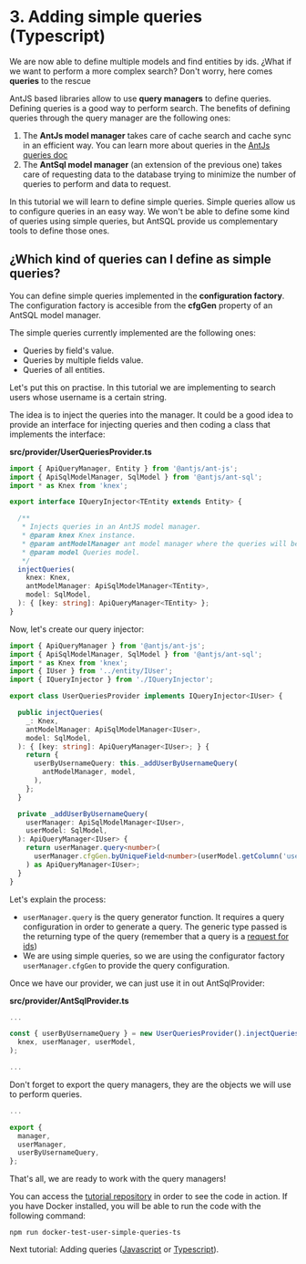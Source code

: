 # 3. Adding simple queries (Typescript)

We are now able to define multiple models and find entities by ids. ¿What if we want to perform a more complex search? Don't worry, here comes __queries__ to the rescue

AntJS based libraries allow to use __query managers__ to define queries. Defining queries is a good way to perform search. The benefits of defining queries through the query manager are the following ones:

  1. The __AntJs model manager__ takes care of cache search and cache sync in an efficient way. You can learn more about queries in the [AntJs queries doc](https://notaphplover.github.io/ant-js/fundamentals/queries.html)
  2. The __AntSql model manager__ (an extension of the previous one) takes care of requesting data to the database trying to minimize the number of queries to perform and data to request.

In this tutorial we will learn to define simple queries. Simple queries allow us to configure queries in an easy way. We won't be able to define some kind of queries using simple queries, but AntSQL provide us complementary tools to define those ones.

## ¿Which kind of queries can I define as simple queries?

You can define simple queries implemented in the __configuration factory__. The configuration factory is accesible from the __cfgGen__ property of an AntSQL model manager.

The simple queries currently implemented are the following ones:

  - Queries by field's value.
  - Queries by multiple fields value.
  - Queries of all entities.

Let's put this on practise. In this tutorial we are implementing to search users whose username is a certain string.

The idea is to inject the queries into the manager. It could be a good idea to provide an interface for injecting queries and then coding a class that implements the interface:

__src/provider/UserQueriesProvider.ts__
```typescript
import { ApiQueryManager, Entity } from '@antjs/ant-js';
import { ApiSqlModelManager, SqlModel } from '@antjs/ant-sql';
import * as Knex from 'knex';

export interface IQueryInjector<TEntity extends Entity> {

  /**
   * Injects queries in an AntJS model manager.
   * @param knex Knex instance.
   * @param antModelManager ant model manager where the queries will be injected.
   * @param model Queries model.
   */
  injectQueries(
    knex: Knex,
    antModelManager: ApiSqlModelManager<TEntity>,
    model: SqlModel,
  ): { [key: string]: ApiQueryManager<TEntity> };
}

```

Now, let's create our query injector:

```typescript
import { ApiQueryManager } from '@antjs/ant-js';
import { ApiSqlModelManager, SqlModel } from '@antjs/ant-sql';
import * as Knex from 'knex';
import { IUser } from '../entity/IUser';
import { IQueryInjector } from './IQueryInjector';

export class UserQueriesProvider implements IQueryInjector<IUser> {

  public injectQueries(
    _: Knex,
    antModelManager: ApiSqlModelManager<IUser>,
    model: SqlModel,
  ): { [key: string]: ApiQueryManager<IUser>; } {
    return {
      userByUsernameQuery: this._addUserByUsernameQuery(
        antModelManager, model,
      ),
    };
  }

  private _addUserByUsernameQuery(
    userManager: ApiSqlModelManager<IUser>,
    userModel: SqlModel,
  ): ApiQueryManager<IUser> {
    return userManager.query<number>(
      userManager.cfgGen.byUniqueField<number>(userModel.getColumn('username')),
    ) as ApiQueryManager<IUser>;
  }
}

```

Let's explain the process:

- `userManager.query` is the query generator function. It requires a query configuration in order to generate a query. The generic type passed is the returning type of the query (remember that a query is a [request for ids](https://notaphplover.github.io/ant-js/fundamentals/queries.html))
- We are using simple queries, so we are using the configurator factory `userManager.cfgGen` to provide the query configuration.


Once we have our provider, we can just use it in out AntSqlProvider:

__src/provider/AntSqlProvider.ts__

```typescript
...

const { userByUsernameQuery } = new UserQueriesProvider().injectQueries(
  knex, userManager, userModel,
);

...
```

Don't forget to export the query managers, they are the objects we will use to perform queries.

```typescript
...

export {
  manager,
  userManager,
  userByUsernameQuery,
};

```

That's all, we are ready to work with the query managers!

You can access the [tutorial repository](https://github.com/notaphplover/ant-js-tutorial) in order to see the code in action. If you have Docker installed, you will be able to run the code with the following command:

```
npm run docker-test-user-simple-queries-ts
```

Next tutorial: Adding queries ([Javascript](./4_adding_queries_js.md) or [Typescript](./4_adding_queries_ts.md)).

